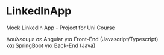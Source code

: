 # LinkedInApp
Mock LinkedIn App - Project for Uni Course


Δουλεουμε σε Angular για Front-End (Javascript/Typescript)<br>
και SpringBoot για Back-End (Java)